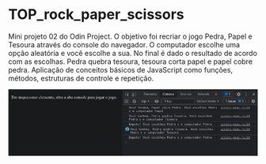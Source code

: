 # TOP_rock_paper_scissors

Mini projeto 02 do Odin Project. O objetivo foi recriar o jogo Pedra, Papel e Tesoura através do console do navegador. O computador escolhe uma opção aleatória e você escolhe a sua. No final é dado o resultado de acordo com as escolhas. Pedra quebra tesoura, tesoura corta papel e papel cobre pedra.
Aplicação de conceitos básicos de JavaScript como funções, métodos, estruturas de controle e repetição.

![](https://raw.githubusercontent.com/gio-bon/TOP_rock_paper_scissors/main/2021-09-02_21-44.png)
